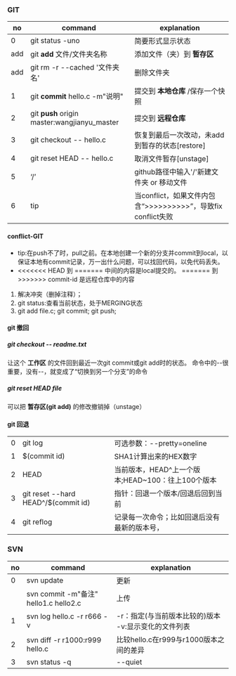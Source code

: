 ### GIT
no|command|explanation
--|--|--
0|git status -uno|简要形式显示状态
add|git **add** 文件/文件夹名称|添加文件（夹）到 **暂存区**
add|git rm -r --cached '文件夹名'|删除文件夹
1|git **commit** hello.c -m"说明"|提交到 **本地仓库** \/保存一个快照
2|git **push** origin master:wangjianyu_master|提交到 **远程仓库**
3|git checkout -- hello.c|恢复到最后一次改动，未add到暂存的状态[restore]
4|git reset HEAD -- hello.c|取消文件暂存[unstage]
5|‘/’|github路径中输入'/'新建文件夹 or 移动文件
|6|tip|当conflict，如果文件内包含“>>>>>>>>>>”，导致fix conflict失败|

#### conflict-GIT
- tip:在push不了时，pull之前。在本地创建一个新的分支并commit到local，以保证本地有commit记录，万一出什么问题，可以找回代码，以免代码丢失。
- <<<<<<< HEAD 到 ======= 中间的内容是local提交的。
======= 到 >>>>>>> commit-id 是远程仓库中的内容
1) 解决冲突（删掉注释）；
2) git status:查看当前状态，处于MERGING状态
3) git add file.c; git commit; git push;

#### git 撤回
##### git checkout -- readme.txt
让这个 **工作区** 的文件回到最近一次git commit或git add时的状态。
命令中的--很重要，没有--，就变成了“切换到另一个分支”的命令
##### git reset HEAD file
可以把 **暂存区\(git add\)** 的修改撤销掉（unstage）

#### git 回退
||||
|--|--|--|
|0|git log|可选参数：\-\-pretty=oneline|
|1|$\(commit id\)|SHA1计算出来的HEX数字|
|2|HEAD|当前版本，HEAD^上一个版本;HEAD~100：往上100个版本|
|3|git reset --hard HEAD^/$\(commit id\)|指针：回退一个版本/回退后回到当前|
|4|git reflog|记录每一次命令；比如回退后没有最新的版本号，|

### SVN
|no|command|explanation|
|--|--|--|
|0|svn update|更新|
||svn commit -m"备注" hello1.c hello2.c|上传|
|1|svn log hello.c -r r666 -v|-r：指定(与当前版本比较的)版本 -v:显示变化的文件列表|
|2|svn diff -r r1000:r999 hello.c|比较hello.c在r999与r1000版本之间的差异|
|3|svn status -q|--quiet|
